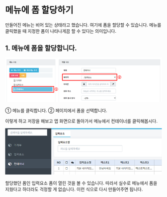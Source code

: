 # 메뉴에 폼 할당하기
만들어진 메뉴는 비어 있는 상태라고 했습니다. 여기에 폼을 할당할 수 있습니다. 메뉴를 클릭했을 때 지정한 폼이 나타나게끔 할 수 있다는 의미입니다.

## 1. 메뉴에 폼을 할당합니다.

![메뉴에 폼을 할당합니다](/media/image205.png)

①	메뉴를 클릭합니다.
②	페이지에서 폼을 선택합니다.

이렇게 하고 저장을 해보고 앱 화면으로 돌아가서 메뉴에서 컨테이너를 클릭해봅시다.

![메뉴 할당 완료](/media/image206.png)

할당했던 폼인 입력요소 폼이 열린 것을 볼 수 있습니다. 따라서 실수로 메뉴에서 폼을 지웠다고 하더라도 걱정할 게 없습니다. 이런 식으로 다시 만들어주면 됩니다.